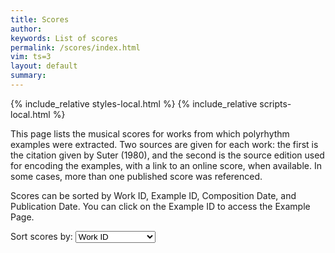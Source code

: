 ```yaml
---
title: Scores
author: 
keywords: List of scores
permalink: /scores/index.html
vim: ts=3
layout: default
summary: 
---
```


{% include_relative styles-local.html %}
{% include_relative scripts-local.html %}

This page lists the musical scores for works from which polyrhythm examples
were extracted. Two sources are given for each work: the
first is the citation given by Suter (1980), and the second is the
source edition used for encoding the examples, with a link to an
online score, when available. In some cases, more than one published
score was referenced.

Scores can be sorted by Work ID, Example ID, Composition Date, and Publication Date. You can click on the Example ID to access the Example Page.

<p>
Sort scores by: 
<select id="sort-method" onchange="displayScoreIndex()">
<option value="workid">Work ID</option>
<option value="exid">Example ID</option>
<option value="cyear">Composition Date</option>
<option value="pyear">Publication Date</option>
</select>
</p>
<br/>

<div id="score-list"></div>



